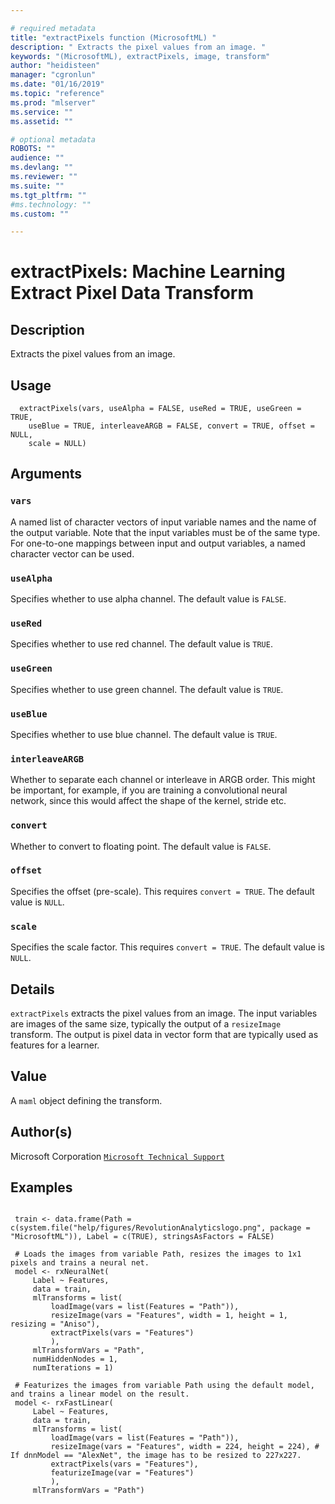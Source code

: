 ```yaml
--- 

# required metadata 
title: "extractPixels function (MicrosoftML) " 
description: " Extracts the pixel values from an image. " 
keywords: "(MicrosoftML), extractPixels, image, transform" 
author: "heidisteen" 
manager: "cgronlun" 
ms.date: "01/16/2019" 
ms.topic: "reference" 
ms.prod: "mlserver" 
ms.service: "" 
ms.assetid: "" 

# optional metadata 
ROBOTS: "" 
audience: "" 
ms.devlang: "" 
ms.reviewer: "" 
ms.suite: "" 
ms.tgt_pltfrm: "" 
#ms.technology: "" 
ms.custom: "" 

--- 
```





 # extractPixels: Machine Learning Extract Pixel Data Transform 
 ## Description

Extracts the pixel values from an image.


 ## Usage

```   
  extractPixels(vars, useAlpha = FALSE, useRed = TRUE, useGreen = TRUE,
    useBlue = TRUE, interleaveARGB = FALSE, convert = TRUE, offset = NULL,
    scale = NULL)

```

 ## Arguments



 ### `vars`
 A named list of character vectors of input variable names and the name of the output variable. Note that the input variables must be of the same type. For one-to-one mappings between input and output variables, a named character vector can be used. 



 ### `useAlpha`
 Specifies whether to use alpha channel. The default value is `FALSE`. 



 ### `useRed`
 Specifies whether to use red channel. The default value is `TRUE`. 



 ### `useGreen`
 Specifies whether to use green channel. The default value is `TRUE`. 



 ### `useBlue`
 Specifies whether to use blue channel. The default value is `TRUE`. 



 ### `interleaveARGB`
 Whether to separate each channel or interleave in ARGB order. This might be important, for example, if you are training a convolutional neural network, since this would affect the shape of the kernel, stride etc. 



 ### `convert`
 Whether to convert to floating point. The default value is `FALSE`. 



 ### `offset`
 Specifies the offset (pre-scale). This requires `convert = TRUE`.  The default value is `NULL`. 



 ### `scale`
 Specifies the scale factor. This requires `convert = TRUE`.  The default value is `NULL`. 



 ## Details

`extractPixels` extracts the pixel values from an image. The input variables
 are images of the same size, typically the output of a `resizeImage` transform. The
 output is pixel data in vector form that are typically used as features for a learner.


 ## Value

A `maml` object defining the transform.

 ## Author(s)

Microsoft Corporation [`Microsoft Technical Support`](https://go.microsoft.com/fwlink/?LinkID=698556&clcid=0x409)



 ## Examples

 ```

  train <- data.frame(Path = c(system.file("help/figures/RevolutionAnalyticslogo.png", package = "MicrosoftML")), Label = c(TRUE), stringsAsFactors = FALSE)

  # Loads the images from variable Path, resizes the images to 1x1 pixels and trains a neural net.
  model <- rxNeuralNet(
      Label ~ Features,
      data = train,
      mlTransforms = list(
          loadImage(vars = list(Features = "Path")),
          resizeImage(vars = "Features", width = 1, height = 1, resizing = "Aniso"),
          extractPixels(vars = "Features")
          ),
      mlTransformVars = "Path",
      numHiddenNodes = 1,
      numIterations = 1)

  # Featurizes the images from variable Path using the default model, and trains a linear model on the result.
  model <- rxFastLinear(
      Label ~ Features,
      data = train,
      mlTransforms = list(
          loadImage(vars = list(Features = "Path")),
          resizeImage(vars = "Features", width = 224, height = 224), # If dnnModel == "AlexNet", the image has to be resized to 227x227.
          extractPixels(vars = "Features"),
          featurizeImage(var = "Features")
          ),
      mlTransformVars = "Path")
```




